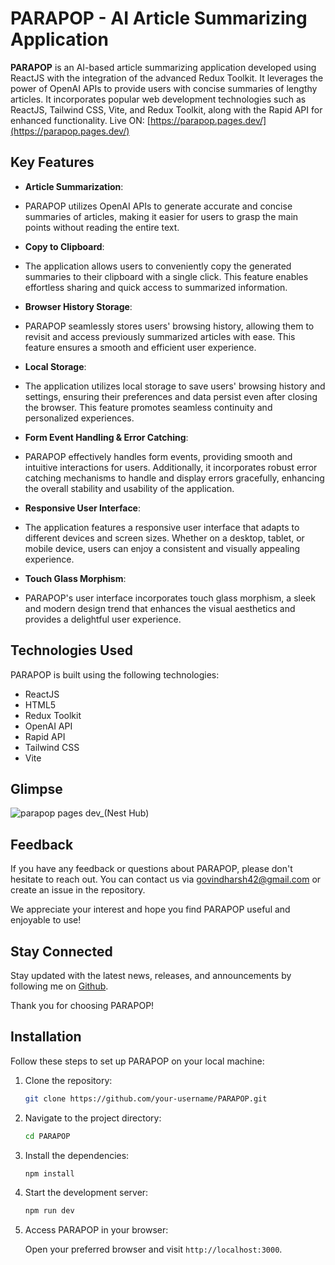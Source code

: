 # PARAPOP - AI Article Summarizing Application

**PARAPOP** is an AI-based article summarizing application developed using ReactJS with the integration of the advanced Redux Toolkit. It leverages the power of OpenAI APIs to provide users with concise summaries of lengthy articles. It incorporates popular web development technologies such as ReactJS, Tailwind CSS, Vite, and Redux Toolkit, along with the Rapid API for enhanced functionality.
Live ON: [https://parapop.pages.dev/](https://parapop.pages.dev/)

## Key Features

- **Article Summarization**:
- PARAPOP utilizes OpenAI APIs to generate accurate and concise summaries of articles, making it easier for users to grasp the main points without reading the entire text.

- **Copy to Clipboard**:
- The application allows users to conveniently copy the generated summaries to their clipboard with a single click. This feature enables effortless sharing and quick access to summarized information.

- **Browser History Storage**:
- PARAPOP seamlessly stores users' browsing history, allowing them to revisit and access previously summarized articles with ease. This feature ensures a smooth and efficient user experience.

- **Local Storage**:
- The application utilizes local storage to save users' browsing history and settings, ensuring their preferences and data persist even after closing the browser. This feature promotes seamless continuity and personalized experiences.

- **Form Event Handling & Error Catching**:
- PARAPOP effectively handles form events, providing smooth and intuitive interactions for users. Additionally, it incorporates robust error catching mechanisms to handle and display errors gracefully, enhancing the overall stability and usability of the application.

- **Responsive User Interface**:
- The application features a responsive user interface that adapts to different devices and screen sizes. Whether on a desktop, tablet, or mobile device, users can enjoy a consistent and visually appealing experience.

- **Touch Glass Morphism**:
- PARAPOP's user interface incorporates touch glass morphism, a sleek and modern design trend that enhances the visual aesthetics and provides a delightful user experience.

## Technologies Used

PARAPOP is built using the following technologies:


- ReactJS
- HTML5
- Redux Toolkit
- OpenAI API
- Rapid API
- Tailwind CSS
- Vite

## Glimpse 
![parapop pages dev_(Nest Hub)](https://github.com/ghsharma/PARA-POP/assets/95496933/ea180c65-f574-47cf-b562-e98365683079)


## Feedback

If you have any feedback or questions about PARAPOP, please don't hesitate to reach out. You can contact us via [govindharsh42@gmail.com](mailto:govindharsh42@gmail.com) or create an issue in the repository.

We appreciate your interest and hope you find PARAPOP useful and enjoyable to use!

## Stay Connected

Stay updated with the latest news, releases, and announcements by following me on [Github](https://github.com/ghsharma).

Thank you for choosing PARAPOP!

## Installation

Follow these steps to set up PARAPOP on your local machine:

1. Clone the repository:

   ```bash
   git clone https://github.com/your-username/PARAPOP.git
   ```

2. Navigate to the project directory:

   ```bash
   cd PARAPOP
   ```

3. Install the dependencies:

   ```bash
   npm install
   ```

4. Start the development server:

   ```bash
   npm run dev
   ```

5. Access PARAPOP in your browser:

   Open your preferred browser and visit `http://localhost:3000`.
